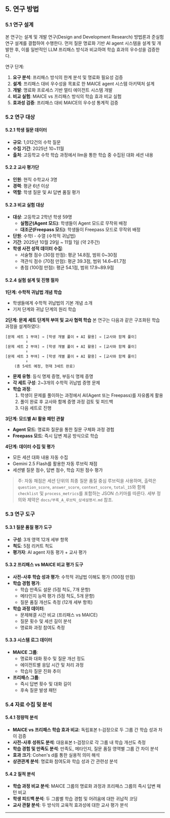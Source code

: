 ## 5. 연구 방법

### 5.1 연구 설계

본 연구는 설계 및 개발 연구(Design and Development Research) 방법론과 준실험 연구 설계를 결합하여 수행한다. 먼저 질문 명료화 기반 AI agent 시스템을 설계 및 개발한 후, 이를 일반적인 LLM 프리패스 방식과 비교하여 학습 효과의 우수성을 검증한다.

연구 단계:
1. **요구 분석**: 프리패스 방식의 한계 분석 및 명료화 필요성 검증
2. **설계**: 프리패스 대비 우수성을 목표로 한 MAICE agent 시스템 아키텍처 설계
3. **개발**: 명료화 프로세스 기반 멀티 에이전트 시스템 개발
4. **비교 실험**: MAICE vs 프리패스 방식의 학습 효과 비교 실험
5. **효과성 검증**: 프리패스 대비 MAICE의 우수성 통계적 검증

### 5.2 연구 대상

#### 5.2.1 학생 질문 데이터
- **규모**: 1,012건의 수학 질문
- **수집 기간**: 2025년 10~11월
- **출처**: 고등학교 수학 학습 과정에서 llm을 통한 학습 중 수집된 대화 세션 내용

#### 5.2.2 교사 평가단
- **인원**: 현직 수학교사 3명
- **경력**: 평균 6년 이상
- **역할**: 학생 질문 및 AI 답변 품질 평가

#### 5.2.3 비교 실험 대상
- **대상**: 고등학교 2학년 학생 59명
  - **실험군(Agent 모드)**: 학생들이 Agent 모드로 무작위 배정
  - **대조군(Freepass 모드)**: 학생들이 Freepass 모드로 무작위 배정
- **단원**: 수학Ⅰ - 수열 (수학적 귀납법)
- **기간**: 2025년 10월 29일 ~ 11월 1일 (약 2주간)
- **학생 사전 성적 데이터 수집**:
  - 서술형 점수 (30점 만점): 평균 14.8점, 범위 0~30점
  - 객관식 점수 (70점 만점): 평균 39.3점, 범위 14.6~61.7점
  - 총점 (100점 만점): 평균 54.1점, 범위 17.9~89.9점

#### 5.2.4 실험 설계 및 진행 절차

**1단계: 수학적 귀납법 개념 학습**
- 학생들에게 수학적 귀납법의 기본 개념 소개
- 기저 단계와 귀납 단계의 원리 학습

**2단계: 문제 세트 단계적 부여 및 교사 협력 학습**
본 연구는 다음과 같은 구조화된 학습 과정을 설계하였다:

```
[문제 세트 1 부여] → [학생 개별 풀이 + AI 활용] → [교사와 함께 풀이]
         ↓
[문제 세트 2 부여] → [학생 개별 풀이 + AI 활용] → [교사와 함께 풀이]
         ↓
[문제 세트 3 부여] → [학생 개별 풀이 + AI 활용] → [교사와 함께 풀이]
         ↓
    (총 5세트 예정, 현재 3세트 완료)
```

- **문제 유형**: 등식 명제 증명, 부등식 명제 증명
- **각 세트 구성**: 2~3개의 수학적 귀납법 증명 문제
- **학습 과정**:
  1. 학생이 문제를 풀이하는 과정에서 AI(Agent 또는 Freepass)를 자유롭게 활용
  2. 풀이 완료 후 교사와 함께 증명 과정 검토 및 피드백
  3. 다음 세트로 진행

**3단계: 모드별 AI 활용 패턴 관찰**
- **Agent 모드**: 명료화 질문을 통한 질문 구체화 과정 경험
- **Freepass 모드**: 즉시 답변 제공 방식으로 학습

**4단계: 데이터 수집 및 평가**
- 모든 세션 대화 내용 자동 수집
- Gemini 2.5 Flash를 활용한 자동 루브릭 채점
- 세션별 질문 점수, 답변 점수, 학습 지원 점수 평가

> 주: 자동 채점은 세션 단위의 최종 질문 품질 중심 루브릭을 사용하며, 출력은 `question_score`, `answer_score`, `context_score`, `total_15`와 함께 `checklist` 및 `process_metrics`를 포함하는 JSON 스키마를 따른다. 세부 정의와 제약은 `docs/부록_A_루브릭_상세설명서.md` 참조.

### 5.3 연구 도구

#### 5.3.1 질문 품질 평가 도구
- **구성**: 3개 영역 12개 세부 항목
- **척도**: 5점 리커트 척도
- **평가자**: AI agent 자동 평가 + 교사 평가

#### 5.3.2 프리패스 vs MAICE 비교 평가 도구
- **사전-사후 학습 성과 평가**: 수학적 귀납법 이해도 평가 (100점 만점)
- **학습 경험 평가**: 
  - 학습 만족도 설문 (5점 척도, 7개 문항)
  - 메타인지 능력 평가 (5점 척도, 5개 문항) 
  - 질문 품질 개선도 측정 (12개 세부 항목)
- **학습 과정 데이터**:
  - 문제해결 시간 비교 (프리패스 vs MAICE)
  - 질문 횟수 및 세션 길이 분석
  - 명료화 과정 참여도 측정

#### 5.3.3 시스템 로그 데이터
- **MAICE 그룹**:
  - 명료화 대화 횟수 및 질문 개선 정도
  - 에이전트별 응답 시간 및 처리 과정
  - 학습자 질문 진화 추이
- **프리패스 그룹**:
  - 즉시 답변 횟수 및 대화 길이
  - 후속 질문 발생 패턴

### 5.4 자료 수집 및 분석

#### 5.4.1 정량적 분석
- **MAICE vs 프리패스 학습 효과 비교**: 독립표본 t-검정으로 두 그룹 간 학습 성과 차이 검증
- **사전-사후 성취도 분석**: 대응표본 t-검정으로 각 그룹 내 학습 개선도 측정
- **학습 경험 및 만족도 분석**: 만족도, 메타인지, 질문 품질 영역별 그룹 간 차이 분석
- **효과 크기**: Cohen's d를 통한 실용적 의미 해석
- **상관관계 분석**: 명료화 참여도와 학습 성과 간 관련성 분석

#### 5.4.2 질적 분석
- **학습 과정 비교 분석**: MAICE 그룹의 명료화 과정과 프리패스 그룹의 즉시 답변 패턴 비교
- **학생 피드백 분석**: 두 그룹별 학습 경험 및 어려움에 대한 귀납적 코딩
- **교사 관찰 분석**: 두 방식의 교육적 효과성에 대한 교사 평가 분석

---

